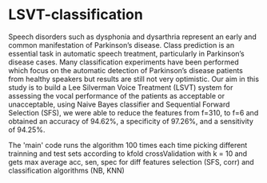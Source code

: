 # LSVT-classification
  Speech disorders such as dysphonia and dysarthria represent an early and common manifestation of Parkinson’s
disease. Class prediction is an essential task in automatic speech treatment, particularly in Parkinson’s disease cases. Many
classification experiments have been performed which focus on the automatic detection of Parkinson’s disease patients from
healthy speakers but results are still not very optimistic. Our aim in this study is to build a Lee Silverman Voice Treatment
(LSVT) system for assessing the vocal performance of the patients as acceptable or unacceptable, 
using Naive Bayes classifier and Sequential Forward Selection (SFS), we were able to reduce the features from f=310, to f=6 and 
obtained an accuracy of 94.62%, a specificity of 97.26%, and a sensitivity of 94.25%.
  
  The 'main' code runs the algorithm 100 times each time picking different trainning and test sets
    according to kfold crossValidation with k = 10 and gets max average acc, sen, spec for diff features
                        selection (SFS, corr) and classification algorithms (NB, KNN)
